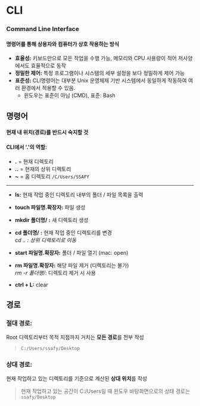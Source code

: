 # CLI
### Command Line Interface
#### 명령어를 통해 상용자와 컴퓨터가 상호 작용하는 방식

- **효율성:** 키보드만으로 모든 작업을 수행 가능, 메모리와 CPU 사용량이 적어 저사양에서도 효율적으로 동작
- **정밀한 제어:** 특정 프로그램이나 시스템의 세부 설정을 보다 정밀하게 제어 가능
- **표준성:** CLI명령어는 대부분 Unix 운영체제 기반 시스템에서 동일하게 작동하여 여러 환경에서 적용할 수 있음.  
   - 윈도우는 표준이 아님 (CMD), 표준: Bash
  
## 명령어
#### 현재 내 위치(경로)를 반드시 숙지할 것
#### CLI에서 '.'의 역할:
- **.** = 현재 디렉토리  
- **..** = 현재의 상위 디렉토리  
- **~** = 홈 디렉토리 `/C/Users/SSAFY`

---
- **ls:** 현재 작업 중인 디렉토리 내부의 폴더 / 파일 목록을 출력

- **touch 파일명.확장자:** 파일 생성

- **mkdir 폴더명/** **:** 새 디렉토리 생성 

- **cd 폴더명/** **:** 현재 작업 중인 디렉토리를 변경  
*cd .. : 상위 디렉토리로 이동*

- **start 파일명.확장자:** 폴더 / 파일 열기 (mac: open)

- **rm 파일명.확장자:** 해당 파일 제거 (디렉토리는 불가)  
*rm -r 폴더명/*: 디렉토리 제거 시 사용

- **ctrl + L:** clear


## 경로
### 절대 경로:
Root 디렉토리부터 목적 지점까지 거치는 **모든 경로**를 전부 작성
>`C:/Users/ssafy/Desktop`

### 상대 경로:
현재 작업하고 있는 디렉토리를 기준으로 계산된 **상대 위치**를 작성
>현재 작업하고 있는 공간이 C:/Users일 때 윈도우 바탕화면으로의 상태 경로는  
>`ssafy/Desktop`
